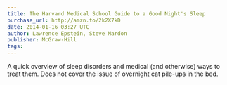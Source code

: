 ```yaml
---
title: The Harvard Medical School Guide to a Good Night's Sleep
purchase_url: http://amzn.to/2k2X7kD
date: 2014-01-16 03:27 UTC
author: Lawrence Epstein, Steve Mardon
publisher: McGraw-Hill
tags:
---
```


A quick overview of sleep disorders and medical (and otherwise) ways to treat them. Does not cover the issue of overnight cat pile-ups in the bed.
